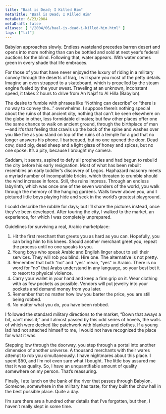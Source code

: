 ```yaml
---
title: "Baal is Dead; I Killed Him"
metaTitle: "Baal is Dead; I Killed Him"
metaDate: 6/23/2004
metaDraft: false
aliases: [ "/2004/06/baal-is-dead-i-killed-him.html" ]
tags: ["lif"]
---
```


Babylon approaches slowly. Endless wasteland precedes barren desert and opens into more nothing than can be bottled and sold at next year’s federal auctions for the blind. Following that, water appears. With water comes green in every shade that life embraces.

For those of you that have never enjoyed the luxury of riding in a military convoy through the deserts of Iraq, I will spare you most of the petty details. Imagine an oven strapped to a skateboard, which is propelled by the steam engine fueled by the your sweat. Traveling at an unknown, inconstant speed, it takes 2 hours to drive from An Najaf to Al Hilla (Babylon).

The desire to fumble with phrases like “Nothing can describe” or “there is no way to convey the…” overwhelms. I suppose there’s nothing special about the ruins of that ancient city, nothing that can't be seen elsewhere on the globe in other, less formidable climates; but few other places offer one the same chance to walk on ancient ground, through the birthplace of man—and it’s that feeling that crawls up the back of the spine and washes over you like fire as you stand on top of the ruins of a temple for a god that no longer answers his phone. I barbequed, but no one opened the door. Dead cow, dead pig, dead sheep and a light glaze of honey and spices, but no one spoke. It’s a pity, because I brought my camera.

Saddam, it seems, aspired to defy all prophecies and had begun to rebuild the city before his early resignation. Most of what has been rebuilt resembles an early toddler’s discovery of Legos. Haphazard masonry meets a myriad number of incompatible bricks, which threaten to crumble should the wind increase in force. Still, the ruins impress. Through an endless labyrinth, which was once one of the seven wonders of the world, you walk through the memory of the hanging gardens. Walls tower above you, and I pictured little boys playing hide and seek in the world’s greatest playground.

I could describe the rubble for days; but I’ll share the pictures instead, once they’ve been developed. After touring the city, I walked to the market, an experience, for which I was completely unprepared.

Guidelines for surviving a real, Arabic marketplace:

1.  Hit the first merchant that greets you as hard as you can. Hopefully, you can bring him to his knees. Should another merchant greet you, repeat the process until no one speaks to you.
2.  Young boys who speak Arabic and English linger about to sell their services. They will rob you blind. Hire one. The alternative is not pretty.
3.  Remember that both “no” and “yes” mean, “yes” in Arabic. There is no word for “no” that Arabs understand in any language, so your best bet it to resort to physical violence.
4.  Carry your wallet in your hand and keep a firm grip on it. Wear clothing with as few pockets as possible. Vendors will put jewelry into your pockets and demand money from you later.
5.  Remember that no matter how low you barter the price, you are still being robbed.
6.  No matter what you do, you have been robbed.

I followed the standard military directions to the market, “Down that aways a bit, can’t miss it;” and I almost passed by this odd series of hovels, the walls of which were decked like patchwork with blankets and clothes. If a young lad had not attached himself to me, I would not have recognized the place for what it was.  

Stepping low through the doorway, you step through a portal into another dimension of another universe. A thousand merchants with their wares attempt to rob you simultaneously. I have nightmares about this place. I spent $50, and I’m not even sure what I bought. The little boy assured me that it was quality. So, I have an unquantifiable amount of quality somewhere on my person. That’s reassuring.

Finally, I ate lunch on the bank of the river that passes through Babylon. Someone, somewhere in the military has taste, for they built the chow hall in the best possible place. Quite a day.

I’m sure there are a hundred other details that I’ve forgotten, but then, I haven’t really slept in some time.
